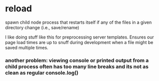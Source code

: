 reload
======

spawn child node process that restarts itself if any of the files in a given directory change (i.e., save/rename)

I like doing stuff like this for preprocessing server templates. Ensures our page load times are up to snuff during development when a file might be saved multiple times.


### another problem: viewing console or printed output from a child process often has too many line breaks and its not as clean as regular console.log()
